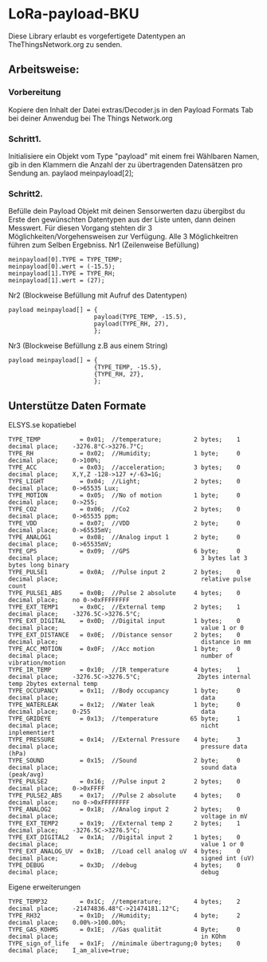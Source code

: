 # LoRa-payload-BKU

Diese Library erlaubt es vorgefertigete Datentypen an TheThingsNetwork.org zu senden.




## Arbeitsweise:
### Vorbereitung
Kopiere den Inhalt der Datei extras/Decoder.js in den Payload Formats Tab bei deiner Anwendug bei The Things Network.org

### Schritt1.
Initialisiere ein Objekt vom Type "payload" mit einem frei Wählbaren Namen,
gib in den Klammern die Anzahl der zu übertragenden Datensätzen pro Sendung an.
        paylaod meinpayload[2];

### Schritt2.
Befülle dein Payload Objekt mit deinen Sensorwerten dazu übergibst du 
Erste den gewünschten Datentypen aus der Liste unten, dann deinen Messwert.
Für diesen Vorgang stehten dir 3 Möglichkeiten/Vorgehensweisen zur Verfügung.
Alle 3 Möglichkeitren führen zum Selben Ergebniss.
Nr1 (Zeilenweise Befüllung)
   
    meinpayload[0].TYPE = TYPE_TEMP;
    meinpayload[0].wert = (-15.5);
    meinpayload[1].TYPE = TYPE_RH;
    meinpayload[1].wert = (27);


Nr2 (Blockweise Befüllung mit Aufruf des Datentypen)

    payload meinpayload[] = {
                            payload(TYPE_TEMP, -15.5),
                            payload(TYPE_RH, 27),
                            };


Nr3 (Blockweise Befüllung z.B aus einem String)

    payload meinpayload[] = {
                            {TYPE_TEMP, -15.5},
                            {TYPE_RH, 27},
                            };







## Unterstütze Daten Formate
ELSYS.se kopatiebel
``` 
TYPE_TEMP           = 0x01;  //temperature;         2 bytes;    1 decimal place;    -3276.8°C->3276.7°C;
TYPE_RH             = 0x02;  //Humidity;            1 byte;     0 decimal place;    0->100%;
TYPE_ACC            = 0x03;  //acceleration;        3 bytes;    0 decimal place;    X,Y,Z -128->127 +/-63=1G;
TYPE_LIGHT          = 0x04;  //Light;               2 bytes;    0 decimal place;    0->65535 Lux;
TYPE_MOTION         = 0x05;  //No of motion         1 byte;     0 decimal place;    0->255;
TYPE_CO2            = 0x06;  //Co2                  2 bytes;    0 decimal place;    0->65535 ppm; 
TYPE_VDD            = 0x07;  //VDD                  2 byte;     0 decimal place;    0->65535mV;
TYPE_ANALOG1        = 0x08;  //Analog input 1       2 byte;     0 decimal place;    0->65535mV;
TYPE_GPS            = 0x09;  //GPS                  6 byte;     0 decimal place;                                        3 bytes lat 3 bytes long binary
TYPE_PULSE1         = 0x0A;  //Pulse input 2        2 bytes;    0 decimal place;                                        relative pulse count
TYPE_PULSE1_ABS     = 0x0B;  //Pulse 2 absolute     4 bytes;    0 decimal place;    no 0->0xFFFFFFFF
TYPE_EXT_TEMP1      = 0x0C;  //External temp        2 bytes;    1 decimal place;    -3276.5C->3276.5°C;
TYPE_EXT_DIGITAL    = 0x0D;  //Digital input        1 bytes;    0 decimal place;                                        value 1 or 0
TYPE_EXT_DISTANCE   = 0x0E;  //Distance sensor      2 bytes;    0 decimal place;                                        distance in mm
TYPE_ACC_MOTION     = 0x0F;  //Acc motion           1 byte;     0 decimal place;                                        number of vibration/motion
TYPE_IR_TEMP        = 0x10;  //IR temperature       4 bytes;    1 decimal place;    -3276.5C->3276.5°C;                2bytes internal temp 2bytes external temp
TYPE_OCCUPANCY      = 0x11;  //Body occupancy       1 byte;     0 decimal place;                                        data
TYPE_WATERLEAK      = 0x12;  //Water leak           1 byte;     0 decimal place;    0-255                               data
TYPE_GRIDEYE        = 0x13;  //temperature         65 byte;     1 decimal place;                                        nicht inplementiert
TYPE_PRESSURE       = 0x14;  //External Pressure    4 byte;     3 decimal place;                                        pressure data (hPa)
TYPE_SOUND          = 0x15;  //Sound                2 byte;     0 decimal place;                                        sound data (peak/avg)
TYPE_PULSE2         = 0x16;  //Pulse input 2        2 bytes;    0 decimal place;    0->0xFFFF
TYPE_PULSE2_ABS     = 0x17;  //Pulse 2 absolute     4 bytes;    0 decimal place;    no 0->0xFFFFFFFF
TYPE_ANALOG2        = 0x18;  //Analog input 2       2 bytes;    0 decimal place;                                        voltage in mV
TYPE_EXT_TEMP2      = 0x19;  //External temp 2      2 bytes;    1 decimal place;    -3276.5C->3276.5°C;
TYPE_EXT_DIGITAL2   = 0x1A;  //Digital input 2      1 bytes;    0 decimal place;                                        value 1 or 0 
TYPE_EXT_ANALOG_UV  = 0x1B;  //Load cell analog uV  4 bytes;    0 decimal place;                                        signed int (uV)
TYPE_DEBUG          = 0x3D;  //debug                4 bytes;    0 decimal place;                                        debug
```
Eigene erweiterungen
```
TYPE_TEMP32		    = 0x1C;  //temperature;         4 bytes;    2 decimal place;    -21474836.48°C->21474181.12°C;
TYPE_RH32           = 0x1D;  //Humidity;            4 byte;     2 decimal place;    0.00%->100.00%;
TYPE_GAS_KOHMS      = 0x1E;  //Gas qualität         4 Byte;     0 decimal place;                                        in KOhm
TYPE_sign_of_life   = 0x1F;  //minimale übertragung;0 bytes;    0 decimal place;    I_am_alive=true;
```
